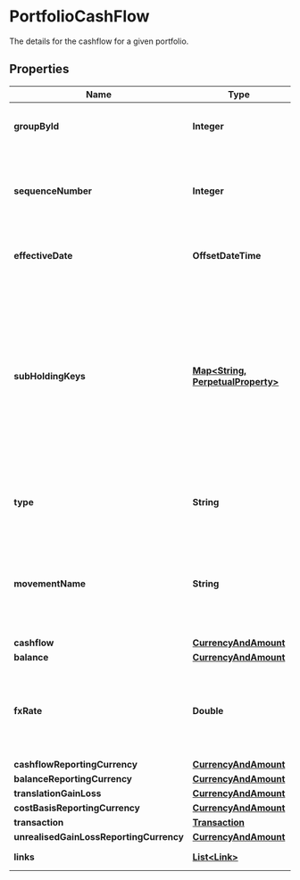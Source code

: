 

# PortfolioCashFlow

The details for the cashflow for a given portfolio.

## Properties

Name | Type | Description | Notes
------------ | ------------- | ------------- | -------------
**groupById** | **Integer** | The groupBy subHoldings and currency. | 
**sequenceNumber** | **Integer** | Sequence number determining the order of the cash flow records. | 
**effectiveDate** | **OffsetDateTime** | Indicates the date when the cash-flow settles. |  [optional]
**subHoldingKeys** | [**Map&lt;String, PerpetualProperty&gt;**](PerpetualProperty.md) | The sub-holding properties which identify the holding. Each property will be from the &#39;Transaction&#39; domain. These are configured when a transaction portfolio is created. |  [optional]
**type** | **String** | Indicates the record type (Closed, Open, Activity). | 
**movementName** | **String** | Indicates the specific movement of the transaction that generated this cash flow. | 
**cashflow** | [**CurrencyAndAmount**](CurrencyAndAmount.md) |  | 
**balance** | [**CurrencyAndAmount**](CurrencyAndAmount.md) |  | 
**fxRate** | **Double** | Exchange rate between the currency of this cash flow and the reporting currency. | 
**cashflowReportingCurrency** | [**CurrencyAndAmount**](CurrencyAndAmount.md) |  | 
**balanceReportingCurrency** | [**CurrencyAndAmount**](CurrencyAndAmount.md) |  | 
**translationGainLoss** | [**CurrencyAndAmount**](CurrencyAndAmount.md) |  | 
**costBasisReportingCurrency** | [**CurrencyAndAmount**](CurrencyAndAmount.md) |  | 
**transaction** | [**Transaction**](Transaction.md) |  |  [optional]
**unrealisedGainLossReportingCurrency** | [**CurrencyAndAmount**](CurrencyAndAmount.md) |  | 
**links** | [**List&lt;Link&gt;**](Link.md) | Collection of links. |  [optional]



